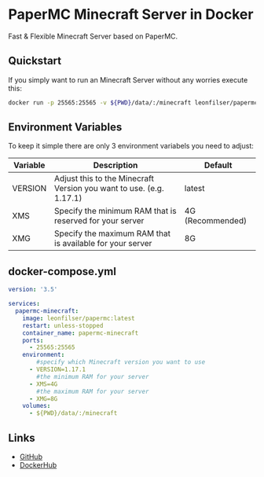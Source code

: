 # PaperMC Minecraft Server in Docker
Fast & Flexible Minecraft Server based on PaperMC.

## Quickstart
If you simply want to run an Minecraft Server without any worries execute this:

```bash
docker run -p 25565:25565 -v ${PWD}/data/:/minecraft leonfilser/papermc:latest
```

## Environment Variables
To keep it simple there are only 3 environment variabels you need to adjust:

| Variable | Description                                                         | Default          |
|----------|---------------------------------------------------------------------|------------------|
| VERSION  | Adjust this to the Minecraft Version you want to use. (e.g. 1.17.1) | latest           |
| XMS      | Specify the minimum RAM that is reserved for your server            | 4G (Recommended) |
| XMG      | Specify the maximum RAM that is available for your server           | 8G               |

## docker-compose.yml

```yaml
version: '3.5'

services:
  papermc-minecraft:
    image: leonfilser/papermc:latest
    restart: unless-stopped
    container_name: papermc-minecraft
    ports:
      - 25565:25565
    environment:
        #specify which Minecraft version you want to use 
      - VERSION=1.17.1
        #the minimum RAM for your server
      - XMS=4G
        #the maximum RAM for your server
      - XMG=8G
    volumes:
      - ${PWD}/data/:/minecraft
```

## Links
- [GitHub](https://github.com/leonfilser/papermc "GitHub")
- [DockerHub](https://hub.docker.com/r/leonfilser/papermc "DockerHub")

